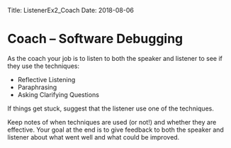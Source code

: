 Title: ListenerEx2_Coach
Date: 2018-08-06

# Coach – Software Debugging
As the coach your job is to listen to both the speaker and listener to see if they use the techniques:

- Reflective Listening
- Paraphrasing
- Asking Clarifying Questions

If things get stuck, suggest that the listener use one of the techniques.  

Keep notes of when techniques are used (or not!) and whether they are effective.  Your goal at the end is to give feedback to both the speaker and listener about what went well and what could be improved.
